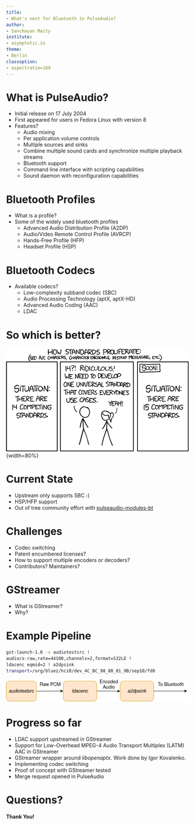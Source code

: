 ```yaml
---
title: 
- What's next for Bluetooth in PulseAudio?
author:
- Sanchayan Maity
institute:
- asymptotic.io
theme:
- Berlin
classoption:
- aspectratio=169
---
```


# What is PulseAudio?

- Initial release on 17 July 2004
- First appeared for users in Fedora Linux with version 8
- Features?
	* Audio mixing
	* Per application volume controls
	* Multiple sources and sinks
	* Combine multiple sound cards and synchronize multiple playback
	streams
	* Bluetooth support
	* Command line interface with scripting capabilities
	* Sound  daemon with reconfiguration capabilities

# Bluetooth Profiles

- What is a profile?
- Some of the widely used bluetooth profiles
	* Advanced Audio Distribution Profile (A2DP)
	* Audio/Video Remote Control Profile (AVRCP)
	* Hands-Free Profile (HFP)
	* Headset Profile (HSP)

# Bluetooth Codecs

- Available codecs?
	- Low-complexity subband codec (SBC)
	- Audio Processing Technology (aptX, aptX-HD)
	- Advanced Audio Coding (AAC)
	- LDAC

# So which is better?

![](../images/standards.png){width=80%}

# Current State

- Upstream only supports SBC :(
- HSP/HFP support
- Out of tree community effort with [pulseaudio-modules-bt](https://github.com/EHfive/pulseaudio-modules-bt)

# Challenges

- Codec switching
- Patent encumbered licenses?
- How to support multiple encoders or decoders?
- Contributors? Maintainers?

# GStreamer

* What is GStreamer?
* Why?

# Example Pipeline

```bash
gst-launch-1.0 -v audiotestsrc !
audio/x-raw,rate=44100,channels=2,format=S32LE !
ldacenc eqmid=2 ! a2dpsink
transport=/org/bluez/hci0/dev_4C_BC_98_80_01_9B/sep10/fd0
```

![](ldac.png "")

# Progress so far

- LDAC support upstreamed in GStreamer
- Support for Low-Overhead MPEG-4 Audio Transport Multiplex (LATM) AAC in GStreamer
- GStreamer wrapper around *libopenaptx*. Work done by Igor Kovalenko.
- Implementing codec switching
- Proof of concept with GStreamer tested
- Merge request opened in PulseAudio

# Questions?

#### Thank You!
